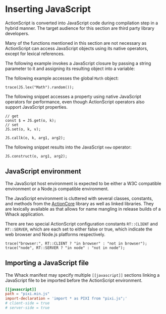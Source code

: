 # Inserting JavaScript

ActionScript is converted into JavaScript code during compilation step in a hybrid manner. The target audience for this section are third party library developers.

Many of the functions mentioned in this section are not necessary as ActionScript can access JavaScript objects using its native operators, except for lexical references.

The following example invokes a JavaScript closure by passing a string parameter to it and assigning its resulting object into a variable:

The following example accesses the global `Math` object:

```
trace(JS.lex("Math").random());
```

The following snippet accesses a property using native JavaScript operators for performance, even though ActionScript operators also support JavaScript properties.

```
// get
const $ = JS.get(o, k);
// set
JS.set(o, k, v);

JS.callk(o, k, arg1, arg2);
```

The following snippet results into the JavaScript `new` operator:

```
JS.construct(o, arg1, arg2);
```

## JavaScript environment

The JavaScript host environment is expected to be either a W3C compatible environment or a Node.js compatible environment.

The JavaScript environment is cluttered with several classes, constants, and methods from the [ActionCore](https://github.com/whackengine/actioncore) library as well as linked libraries. They are lexically available as that allows for name mangling in release builds of a Whack application.

There are two special ActionScript configuration constants `RT::CLIENT` and `RT::SERVER`, which are each set to either false or true, which indicate the web browser and Node.js platforms respectively.

```
trace("browser:", RT::CLIENT ? "in browser" : "not in browser");
trace("node", RT::SERVER ? "in node" : "not in node");
```

## Importing a JavaScript file

The Whack manifest may specify multiple `[[javascript]]` sections linking a JavaScript file to be imported before the ActionScript environment.

```toml
[[javascript]]
path = "pixi.min.js"
import-declaration = 'import * as PIXI from "pixi.js";'
# client-side = true
# server-side = true
```